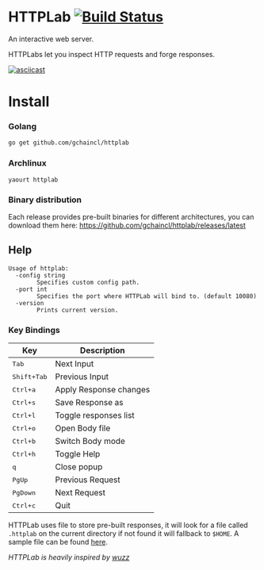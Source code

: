 # HTTPLab [![Build Status](https://travis-ci.org/gchaincl/httplab.svg?branch=master)](https://travis-ci.org/gchaincl/httplab)
An interactive web server.

HTTPLabs let you inspect HTTP requests and forge responses.

[![asciicast](https://asciinema.org/a/c613qjyikodunp72ox54irn2j.png)](https://asciinema.org/a/c613qjyikodunp72ox54irn2j)

# Install
### Golang
```bash
go get github.com/gchaincl/httplab
```

### Archlinux
```
yaourt httplab
```

### Binary distribution
Each release provides pre-built binaries for different architectures, you can download them here: https://github.com/gchaincl/httplab/releases/latest

## Help
```
Usage of httplab:
  -config string
        Specifies custom config path.
  -port int
        Specifies the port where HTTPLab will bind to. (default 10080)
  -version
        Prints current version.
```

### Key Bindings
Key                                     | Description
----------------------------------------|---------------------------------------
<kbd>Tab</kbd>                          | Next Input
<kbd>Shift+Tab</kbd>                    | Previous Input
<kbd>Ctrl+a</kbd>                       | Apply Response changes
<kbd>Ctrl+s</kbd>                       | Save Response as
<kbd>Ctrl+l</kbd>                       | Toggle responses list
<kbd>Ctrl+o</kbd>                       | Open Body file
<kbd>Ctrl+b</kbd>                       | Switch Body mode
<kbd>Ctrl+h</kbd>                       | Toggle Help
<kbd>q</kbd>                            | Close popup
<kbd>PgUp</kbd>                         | Previous Request
<kbd>PgDown</kbd>                       | Next Request
<kbd>Ctrl+c</kbd>                       | Quit

HTTPLab uses file to store pre-built responses, it will look for a file called `.httplab` on the current directory if not found it will fallback to `$HOME`.
A sample file can be found [here](https://github.com/gchaincl/httplab/blob/master/.httplab.sample).

_HTTPLab is heavily inspired by [wuzz](https://github.com/asciimoo/wuzz)_
